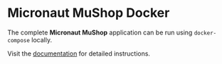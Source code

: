 # Micronaut MuShop Docker

The complete **Micronaut MuShop** application can be run using `docker-compose` locally.

Visit the [documentation](https://pgressa.github.io/oraclecloud-cloudnative/quickstart/dockecompose/) for detailed instructions.

